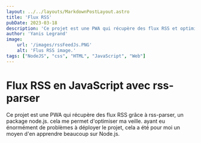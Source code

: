 ```yaml
---
layout: ../../layouts/MarkdownPostLayout.astro
title: 'Flux RSS'
pubDate: 2023-03-18
description: 'Ce projet est une PWA qui récupère des flux RSS et optimiser ma veille grâce à rss-parser, un package node.js.'
author: 'Yanis Legrand'
image:
    url: '/images/rssFeedJs.PNG' 
    alt: 'Flus RSS image.'
tags: ["NodeJS", "css", "HTML", "JavaScript", "Web"]
---
```



# Flux RSS en JavaScript avec rss-parser

Ce projet est une PWA qui récupère des flux RSS grâce à rss-parser, un package node.js.
cela me permet d'optimiser ma veille.
ayant eu énormément de problèmes à déployer le projet, cela a été pour moi un moyen d'en apprendre beaucoup
sur Node.js.